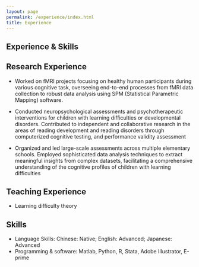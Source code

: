 ```yaml
---
layout: page
permalink: /experience/index.html
title: Experience
---
```



## Experience & Skills

## Research Experience

- Worked on fMRI projects focusing on healthy human participants during various cognitive task, overseeing end-to-end processes from fMRI data collection to robust data analysis using SPM (Statistical Parametric Mapping) software.

- Conducted neuropsychological assessments and psychotherapeutic interventions for children with learning difficulties or
developmental disorders. Contributed to independent and collaborative research in the areas of reading development and
reading disorders through computerized cognitive testing, and performance validity assessment

- Organized and led large-scale assessments across multiple elementary schools. Employed sophisticated data analysis
techniques to extract meaningful insights from complex datasets, facilitating a comprehensive understanding of the
cognitive profiles of children with learning difficulties



## Teaching Experience
- Learning difficulty theory


## Skills
- Language Skills: Chinese: Native; English: Advanced; Japanese: Advanced
- Programming & software: Matlab, Python, R, Stata, Adobe Illustrator, E-prime